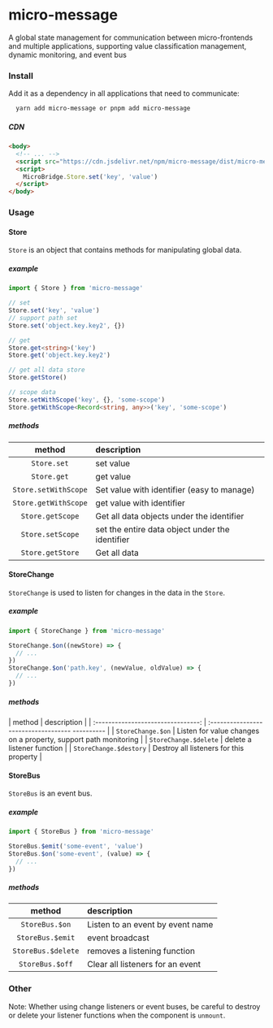 # micro-message

A global state management for communication between micro-frontends and multiple applications, supporting value classification management, dynamic monitoring, and event bus

### Install

Add it as a dependency in all applications that need to communicate:

```bash
  yarn add micro-message or pnpm add micro-message
````

##### CDN

```html
<body>
  <!-- ... -->
  <script src="https://cdn.jsdelivr.net/npm/micro-message/dist/micro-message.min.js"></script>
  <script>
    MicroBridge.Store.set('key', 'value')
  </script>
</body>
````

### Usage

#### Store

`Store` is an object that contains methods for manipulating global data.

##### example

```ts
import { Store } from 'micro-message'

// set
Store.set('key', 'value')
// support path set
Store.set('object.key.key2', {})

// get
Store.get<string>('key')
Store.get('object.key.key2')

// get all data store
Store.getStore()

// scope data
Store.setWithScope('key', {}, 'some-scope')
Store.getWithScope<Record<string, any>>('key', 'some-scope')
````

##### methods

| method | description |
| :-------------------: | :------------------------- |
| `Store.set` | set value |
| `Store.get` | get value |
| `Store.setWithScope` | Set value with identifier (easy to manage) |
| `Store.getWithScope` | get value with identifier |
| `Store.getScope` | Get all data objects under the identifier |
| `Store.setScope` | set the entire data object under the identifier |
| `Store.getStore` | Get all data |

#### StoreChange

`StoreChange` is used to listen for changes in the data in the `Store`.

##### example

```ts
import { StoreChange } from 'micro-message'

StoreChange.$on((newStore) => {
  // ...
})
StoreChange.$on('path.key', (newValue, oldValue) => {
  // ...
})
````

##### methods

| method | description |
| :--------------------------------: | :----------------------------------- ---------- |
| `StoreChange.$on` | Listen for value changes on a property, support path monitoring |
| `StoreChange.$delete` | delete a listener function |
| `StoreChange.$destory` | Destroy all listeners for this property |

#### StoreBus

`StoreBus` is an event bus.

##### example

```ts
import { StoreBus } from 'micro-message'

StoreBus.$emit('some-event', 'value')
StoreBus.$on('some-event', (value) => {
  // ...
})
````

##### methods

| method | description |
| :----------------: | :------------------------- |
| `StoreBus.$on` | Listen to an event by event name |
| `StoreBus.$emit` | event broadcast |
| `StoreBus.$delete` | removes a listening function |
| `StoreBus.$off` | Clear all listeners for an event |

### Other

Note: Whether using change listeners or event buses, be careful to destroy or delete your listener functions when the component is `unmount`.